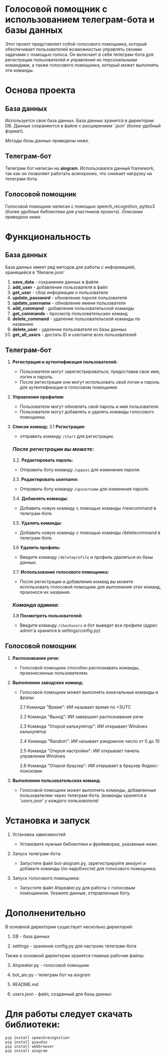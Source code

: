 # Голосовой помощник с использованием телеграм-бота и базы данных

Этот проект представляет собой голосового помощника, который обеспечивает пользователей возможностью управлять своими задачами с помощью голоса. Он включает в себя телеграм-бота для регистрации пользователей и управления их персональными командами, а также голосового помощника, который может выполнять эти команды.


# Основа проекта

## База данных
Используется своя база данных. База данных хранится в директории DB. Данные сохраняются в файле с расширением '.json' (более удобный формат).

*Методы базы данных приведены ниже.*

## Телеграм-бот
Телеграм бот написан на **aiogram**. Использовался данный framework, так как он позволяет работать асинхронно, что снижает нагрузку на телеграм-бота.


## Голосовой помощник
Голосовой помощник написан с помощью speech_recognition, pyttsx3 (более удобные библиотеки для участников проекта). 
*Описание приведено ниже*

# Функциональность

## База данных
База данных имеет ряд методов для работы с информацией, хранящейся в 'filenane.json'
1. **save_data** - сохранение данных в файле
2. **add_user** - добавление пользователя в файл
3. **get_user** - сбор информации о пользователе
4. **update_password** - обновление пароля пользователя 
5. **update_username** - обновление имени пользователя 
6. **add_command** - добавление пользовательской команды 
7. **get_commands** - просмотр пользовательских команд 
8. **delete_command** - удаление пользовательской команды по названию 
9. **delete_user** - удаление пользователя из базы данных
10. **get_all_users** - достать ID и username всех пользователей


## Телеграм-бот
1. **Регистрация и аутентификация пользователей:**
   - Пользователи могут зарегистрироваться, предоставив свое имя, логин и пароль.
   - После регистрации они могут использовать свой логин и пароль для аутентификации в голосовом помощнике.
   
2. **Управление профилем:**
   - Пользователи могут обновлять свой пароль и имя пользователя.
   - Пользователи могут добавлять и удалять команды голосового помощника.

3. **Список команд:**
   3.1 **Регистрация:**
   - отправить команду `/start` для регистрации.

   ### ***После регистрации вы можете:***

   3.2. **Редактировать пароль:**
      - Отправить боту команду `/uppass` для изменения пароля.

   3.3. **Редактировать username:**
      - Отправить боту команду `/upusername` для изменения пароля.
   
   3.4. **Добавлять команды**:
      - Добавить новую команду с помощью команды /newcommand в телеграм-боте.

   3.5. **Удалять команды**:
      - Добавить новую команду с помощью команды /deletecommand в телеграм-боте.
        
   3.6 **Удалить профиль:**
      - Введите команду `/deleteprofile` и профиль удалиться из базы данных.

   3.7. **Использование голосового помощника:**
      - После регистрации и добавления команд вы можете использовать голосовой помощник для выполнения этих команд, произнося их названия.

   ### ***Команда админа:***

   3.8 **Посмотреть пользователей:**
      - Введите команду `/checkusers` и бот выведет все профили (адрес admin'а хранится в settings/config.py).
        
## Голосовой помощник
1. **Распознавание речи:**
   - Голосовой помощник способен распознавать команды, произнесенные пользователем.

2. **Выполнение заводских команд:**
   - Голосовой помощник может выполнять изначальные команды и фразы:

     2.1 Команда "Время": ИИ называет время по +3UTC

     2.2 Команда "Выход": ИИ завершает распознавание речи
     
     2.3 Команда "Открой калькулятор": ИИ открывает Windows калькулятор
     
     2.4 Команда "Random": ИИ называет рандомное число от 0 до 10
     
     2.5 Команда "Открой настройки": ИИ открывает панель управления Windows

     2.6 Команда "Открой браузер": ИИ открывает в браузер Яндекс-поисковик
     
3. **Выполнение пользовательских команд:**
   - Голосовой помощник может выполнять команды, добавленные пользователем через телеграм-бота.
     *(команды хранятся в 'users.json' у каждого пользователя)*

# Установка и запуск
1. Установка зависимостей
   - Установите нужные библиотеки и фреймворки, указанные ниже.

2. Запуск телеграм-бота:
   - Запустите файл bot-aiogram.py, зарегистрируйте аккаунт и добавьте команды (по надобности) для голосового помощника.
   
3. Запуск голосового помощника:
   - Запустите файл AIspeaker.py для работы с голосовым помощником. Укажите данные, отправленные боту.

# Дополненительно
В основной директории существует несколько директорий:

1. DB - база данных
   
2. settings - хранение config.py для настроек телеграм-бота
   

Также в основной директории хранятся главные рабочие файлы:

3. AIspeaker.py - голосовой помощник
   
4. bot_aio.py - телеграм бот на aiogram
   
5. README.md
   
6. users.json - файл, созданный для базы данных


# Для работы следует скачать библиотеки:
```
pip install speechrecognition
pip install pyaudio
pip install webbrowser
pip install aiogram
```
